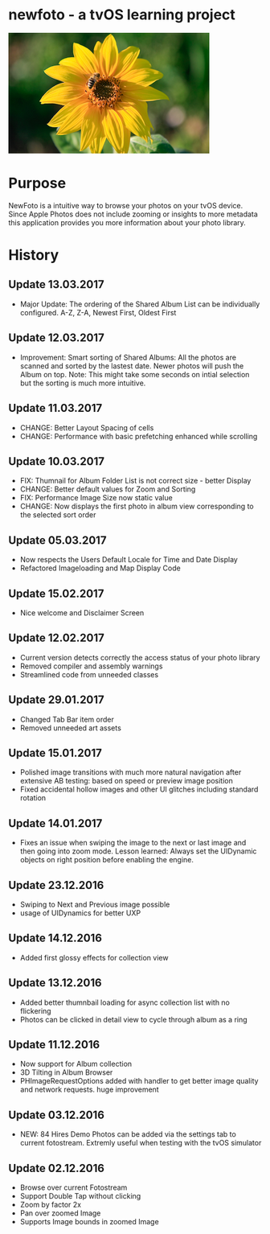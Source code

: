 # newfoto - a tvOS learning project

![newfoto icon](https://raw.githubusercontent.com/rawshooter/newfoto/master/newfoto/icons/AppleTV-Icon-App-Small-400x240.png)


# Purpose
NewFoto is a intuitive way to browse your photos on your tvOS device. Since Apple Photos does not include zooming or insights to more metadata this application provides you more information about your photo library.

# History

## Update 13.03.2017
* Major Update: The ordering of the Shared Album List can be individually configured. A-Z, Z-A, Newest First, Oldest First

## Update 12.03.2017
* Improvement: Smart sorting of Shared Albums: All the photos are scanned and sorted by the lastest date. Newer photos will push the Album on top. Note: This might take some seconds on intial selection but the sorting is much more intuitive.


## Update 11.03.2017
* CHANGE: Better Layout Spacing of cells
* CHANGE: Performance with basic prefetching enhanced while scrolling

## Update 10.03.2017
* FIX: Thumnail for Album Folder List is not correct size - better Display
* CHANGE: Better default values for Zoom and Sorting
* FIX: Performance Image Size now static value
* CHANGE: Now displays the first photo in album view corresponding to the selected sort order


## Update 05.03.2017
* Now respects the Users Default Locale for Time and Date Display
* Refactored Imageloading and Map Display Code 


## Update 15.02.2017
* Nice welcome and Disclaimer Screen

## Update 12.02.2017
* Current version detects correctly the access status of your photo library
* Removed compiler and assembly warnings
* Streamlined code from unneeded classes

## Update 29.01.2017
* Changed Tab Bar item order
* Removed unneeded art assets


## Update 15.01.2017
* Polished image transitions with much more natural navigation after extensive AB testing: based on speed or preview image position
* Fixed accidental hollow images and other UI glitches including standard rotation

## Update 14.01.2017
* Fixes an issue when swiping the image to the next or last image and then going into zoom mode. Lesson learned: Always set the UIDynamic objects on right position before enabling the engine. 

## Update 23.12.2016
* Swiping to Next and Previous image possible
* usage of UIDynamics for better UXP

## Update 14.12.2016
* Added first glossy effects for collection view


## Update 13.12.2016
* Added better thumnbail loading for async collection list with no flickering
* Photos can be clicked in detail view to cycle through album as a ring 

## Update 11.12.2016
* Now support for Album collection
* 3D Tilting in Album Browser
* PHImageRequestOptions added with handler to get better image quality and network requests. huge improvement

## Update 03.12.2016

* NEW: 84 Hires Demo Photos can be added via the settings tab to current fotostream. Extremly useful when testing with the tvOS simulator

## Update 02.12.2016


* Browse over current Fotostream
* Support Double Tap without clicking
* Zoom by factor 2x
* Pan over zoomed Image
* Supports Image bounds in zoomed Image

